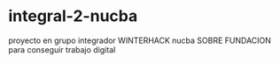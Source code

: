 # integral-2-nucba
proyecto en grupo integrador WINTERHACK nucba
SOBRE FUNDACION para conseguir trabajo digital
